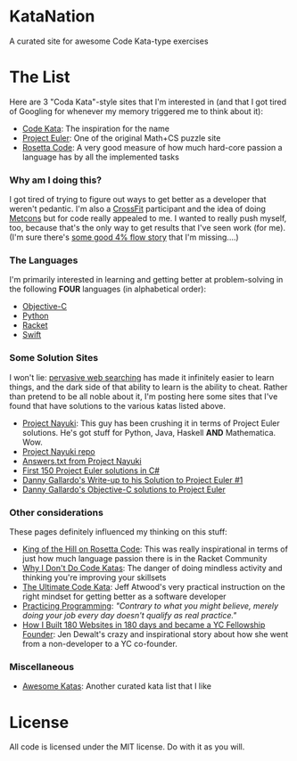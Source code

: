 # KataNation
A curated site for awesome Code Kata-type exercises

# The List

Here are 3 "Coda Kata"-style sites that I'm interested in (and that I got tired of Googling for whenever my memory triggered me to think about it):

- [Code Kata](http://codekata.com): The inspiration for the name
- [Project Euler](https://projecteuler.net/): One of the original Math+CS puzzle site
- [Rosetta Code](http://rosettacode.org/wiki/Rosetta_Code): A very good measure of how much hard-core passion a language has by all the implemented tasks

### Why am I doing this? 

I got tired of trying to figure out ways to get better as a developer that weren't pedantic. I'm also a [CrossFit](https://crossfit.com) participant and the idea of doing [Metcons](http://www.mensfitness.com/training/build-muscle/what-wod-decoding-language-crossfit) but for code really appealed to me. I wanted to really push myself, too, because that's the only way to get results that I've seen work (for me). (I'm sure there's [some good 4% flow story](http://www.flowgenomeproject.com) that I'm missing....)

### The Languages

I'm primarily interested in learning and getting better at problem-solving in the following **FOUR** languages (in alphabetical order):

- [Objective-C](https://developer.apple.com/library/content/documentation/Cocoa/Conceptual/ProgrammingWithObjectiveC/Introduction/Introduction.html)
- [Python](https://www.python.org)
- [Racket](http://racket-lang.org)
- [Swift](https://swift.org)

### Some Solution Sites

I won't lie: [pervasive web searching](https://www.google.com/search?q=project+euler+solutions&oq=project+euler+solutions) has made it infinitely easier to learn things, and the dark side of that ability to learn is the ability to cheat. Rather than pretend to be all noble about it, I'm posting here some sites that I've found that have solutions to the various katas listed above.

- [Project Nayuki](https://www.nayuki.io/page/project-euler-solutions): This guy has been crushing it in terms of Project Euler solutions. He's got stuff for Python, Java, Haskell **AND** Mathematica. Wow.
- [Project Nayuki repo](https://github.com/nayuki/Project-Euler-solutions)
- [Answers.txt from Project Nayuki](https://github.com/nayuki/Project-Euler-solutions/blob/master/Answers.txt)
- [First 150 Project Euler solutions in C#](http://www.mathblog.dk/project-euler-solutions/)
- [Danny Gallardo's Write-up to his Solution to Project Euler #1](https://dannygtech.wordpress.com/2014/05/20/project-euler-objective-c-solutions/)
- [Danny Gallardo's Objective-C solutions to Project Euler](https://github.com/dgallardo01/Project-Euler-Objective-C-Solutions)

### Other considerations

These pages definitely influenced my thinking on this stuff:

- [King of the Hill on Rosetta Code](https://blog.racket-lang.org/2015/05/king-of-the-hill-on-rosetta-code.html): This was really inspirational in terms of just how much language passion there is in the Racket Community
- [Why I Don't Do Code Katas](https://hackhands.com/dont-code-katas/): The danger of doing mindless activity and thinking you're improving your skillsets
- [The Ultimate Code Kata](https://blog.codinghorror.com/the-ultimate-code-kata/): Jeff Atwood's very practical instruction on the right mindset for getting better as a software developer
- [Practicing Programming](https://sites.google.com/site/steveyegge2/practicing-programming): *"Contrary to what you might believe, merely doing your job every day doesn't qualify as real practice."*
- [How I Built 180 Websites in 180 days and became a YC Fellowship Founder](https://zube.io/blog/how-i-built-180-websites-in-180-days-and-became-a-yc-fellowship-founder/): Jen Dewalt's crazy and inspirational story about how she went from a non-developer to a YC co-founder.

### Miscellaneous

- [Awesome Katas](https://github.com/gamontalvo/awesome-katas): Another curated kata list that I like

# License

All code is licensed under the MIT license. Do with it as you will.

